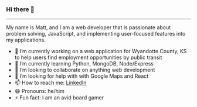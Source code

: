 ### Hi there 👋
<hr />
My name is Matt, and I am a web developer that is passionate about problem solving, JavaScript, and implementing user-focused features into my applications.

- 🔭 I’m currently working on a web application for Wyandotte County, KS to help users find employment opportunities by public transit
- 🌱 I’m currently learning Python, MongoDB, Node/Express
- 👯 I’m looking to collaborate on anything web development
- 🤔 I’m looking for help with with Google Maps and React
- 📫 How to reach me: [LinkedIn](https://www.linkedin.com/in/matthew-hidalgo1/)
- 😄 Pronouns: he/him
- ⚡ Fun fact: I am an avid board gamer

